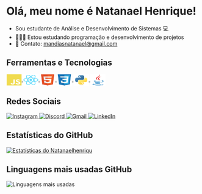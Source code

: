 # Olá, meu nome é Natanael Henrique!

- Sou estudante de Análise e Desenvolvimento de Sistemas 💻
- 👨🏻‍💻 Estou estudando programação e desenvolvimento de projetos
- 📧 Contato: [mandiasnatanael@gmail.com](mailto:mandiasnatanael@gmail.com)

## Ferramentas e Tecnologias

<div>
  <a href="https://github.com/Natanaelhenriqu">
    <div style="display: inline_block">
      <img align="center" alt="JavaScript" height="30" width="40" src="https://raw.githubusercontent.com/devicons/devicon/master/icons/javascript/javascript-plain.svg">
      <img align="center" alt="React" height="30" width="40" src="https://raw.githubusercontent.com/devicons/devicon/master/icons/react/react-original.svg">
      <img align="center" alt="HTML" height="30" width="40" src="https://raw.githubusercontent.com/devicons/devicon/master/icons/html5/html5-original.svg">
      <img align="center" alt="CSS" height="30" width="40" src="https://raw.githubusercontent.com/devicons/devicon/master/icons/css3/css3-original.svg">
      <img align="center" alt="Python" height="30" width="40" src="https://raw.githubusercontent.com/devicons/devicon/master/icons/python/python-original.svg">
      <img align="center" alt="CSS" height="30" width="40" src="https://raw.githubusercontent.com/devicons/devicon/master/icons/java/java-original.svg"/>

    
  </a>
</div>

## Redes Sociais

<div>
  <a href="https://instagram.com/henriquemand" target="_blank">
    <img src="https://img.shields.io/badge/-Instagram-%23E4405F?style=for-the-badge&logo=instagram&logoColor=white" alt="Instagram" target="_blank">
  </a>
  <a href="https://discord.gg/natanaelhenrique" target="_blank">
    <img src="https://img.shields.io/badge/Discord-7289DA?style=for-the-badge&logo=discord&logoColor=white" alt="Discord" target="_blank">
  </a>
  <a href="mailto:mandiasnatanael@gmail.com">
    <img src="https://img.shields.io/badge/-Gmail-%23333?style=for-the-badge&logo=gmail&logoColor=white" alt="Gmail" target="_blank">
  </a>
  <a href="https://www.linkedin.com/in/natanael-henrique-encarnação-das-mandias-4bba88265" target="_blank">
    <img src="https://img.shields.io/badge/-LinkedIn-%230077B5?style=for-the-badge&logo=linkedin&logoColor=white" alt="LinkedIn" target="_blank">
 
</div>

<div style="display: block">
 
  </a>
</div>



## Estatísticas do GitHub

<a href="https://github.com/Natanaelhenriqu">
  <img height="200" align="center" src="https://github-readme-stats.vercel.app/api?username=Natanaelhenriqu&show_icons=true&theme=dark" alt="Estatísticas do Natanaelhenriqu" />
</a>



## Linguagens mais usadas GitHub

![Linguagens mais usadas](https://github-readme-stats.vercel.app/api/top-langs/?username=Natanaelhenriqu&layout=compact&theme=radical)

